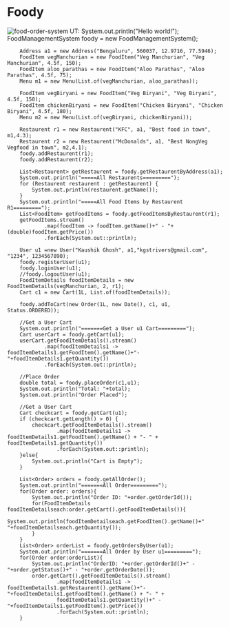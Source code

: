 # Foody
![food-order-system](https://github.com/user-attachments/assets/87e65461-9658-43b1-af7c-793c38de1c7a)
UT:
System.out.println("Hello world!");
        FoodManagementSystem foody = new FoodManagementSystem();


        Address a1 = new Address("Bengaluru", 560037, 12.9716, 77.5946);
        FoodItem vegManchurian = new FoodItem("Veg Manchurian", "Veg Manchurian", 4.5f, 150);
        FoodItem aloo_parathas = new FoodItem("Aloo Parathas", "Aloo Parathas", 4.5f, 75);
        Menu m1 = new Menu(List.of(vegManchurian, aloo_parathas));

        FoodItem vegBiryani = new FoodItem("Veg Biryani", "Veg Biryani", 4.5f, 150);
        FoodItem chickenBiryani = new FoodItem("Chicken Biryani", "Chicken Biryani", 4.5f, 180);
        Menu m2 = new Menu(List.of(vegBiryani, chickenBiryani));

        Restaurent r1 = new Restaurent("KFC", a1, "Best food in town", m1,4.3);
        Restaurent r2 = new Restaurent("McDonalds", a1, "Best NongVeg Vegfood in town", m2,4.1);
        foody.addRestaurent(r1);
        foody.addRestaurent(r2);

        List<Restaurent> getRestaurent = foody.getRestaurentByAddress(a1);
        System.out.println("=====All Restaurents=========");
        for (Restaurent restaurent : getRestaurent) {
            System.out.println(restaurent.getName());
        }
        System.out.println("=====All Food Items by Restaurent R1=========");
        List<FoodItem> getFoodItems = foody.getFoodItemsByRestaurent(r1);
        getFoodItems.stream()
                .map(foodItem -> foodItem.getName()+" - "+(double)foodItem.getPrice())
                .forEach(System.out::println);

        User u1 =new User("Kaushik Ghosh", a1,"kgstrivers@gmail.com", "1234", 1234567890);
        foody.registerUser(u1);
        foody.loginUser(u1);
        //foody.logoutUser(u1);
        FoodItemDetails foodItemDetails = new FoodItemDetails(vegManchurian, 2, r1);
        Cart c1 = new Cart(1L, List.of(foodItemDetails));

        foody.addToCart(new Order(1L, new Date(), c1, u1, Status.ORDERED));

        //Get a User Cart
        System.out.println("=======Get a User u1 Cart=========");
        Cart userCart = foody.getCart(u1);
        userCart.getFoodItemDetails().stream()
                .map(foodItemDetails1 -> foodItemDetails1.getFoodItem().getName()+"- "+foodItemDetails1.getQuantity())
                .forEach(System.out::println);

        //Place Order
        double total = foody.placeOrder(c1,u1);
        System.out.println("Total: "+total);
        System.out.println("Order Placed");

        //Get a User Cart
        Cart checkcart = foody.getCart(u1);
        if (checkcart.getLength() > 0) {
            checkcart.getFoodItemDetails().stream()
                    .map(foodItemDetails1 -> foodItemDetails1.getFoodItem().getName() + "- " + foodItemDetails1.getQuantity())
                    .forEach(System.out::println);
        }else{
            System.out.println("Cart is Empty");
        }

        List<Order> orders = foody.getAllOrder();
        System.out.println("=======All Order=========");
        for(Order order: orders){
            System.out.println("Order ID: "+order.getOrderId());
            for(FoodItemDetails foodItemDetailseach:order.getCart().getFoodItemDetails()){
                System.out.println(foodItemDetailseach.getFoodItem().getName()+" "+foodItemDetailseach.getQuantity());
            }
        }
        List<Order> orderList = foody.getOrdersByUser(u1);
        System.out.println("=======All Order by User u1=========");
        for(Order order:orderList){
            System.out.println("OrderID: "+order.getOrderId()+" - "+order.getStatus()+" - "+order.getOrderDate());
            order.getCart().getFoodItemDetails().stream()
                    .map(foodItemDetails1 -> foodItemDetails1.getRestaurent().getName()+"- "+foodItemDetails1.getFoodItem().getName() + "- " +     
                    foodItemDetails1.getQuantity()+" - "+foodItemDetails1.getFoodItem().getPrice())
                    .forEach(System.out::println);
        }
